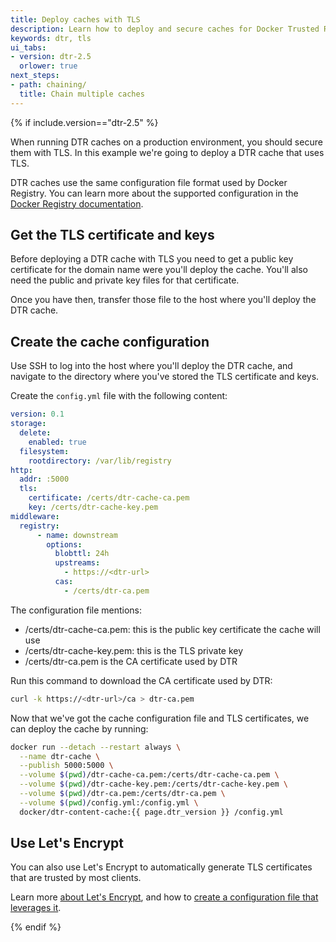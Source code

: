 ```yaml
---
title: Deploy caches with TLS
description: Learn how to deploy and secure caches for Docker Trusted Registry, leveraging TLS
keywords: dtr, tls
ui_tabs:
- version: dtr-2.5
  orlower: true
next_steps:
- path: chaining/
  title: Chain multiple caches
---
```


{% if include.version=="dtr-2.5" %}

When running DTR caches on a production environment, you should secure them
with TLS. In this example we're going to deploy a DTR cache that uses TLS.

DTR caches use the same configuration file format used by Docker Registry.
You can learn more about the supported configuration in the
[Docker Registry documentation](/registry/configuration.md#tls).


## Get the TLS certificate and keys

Before deploying a DTR cache with TLS you need to get a public key
certificate for the domain name were you'll deploy the cache. You'll also
need the public and private key files for that certificate.

Once you have then, transfer those file to the host where you'll deploy
the DTR cache.


## Create the cache configuration

Use SSH to log into the host where you'll deploy the DTR cache, and navigate to
the directory where you've stored the TLS certificate and keys.

Create the `config.yml` file with the following content:

```yaml
version: 0.1
storage:
  delete:
    enabled: true
  filesystem:
    rootdirectory: /var/lib/registry
http:
  addr: :5000
  tls:
    certificate: /certs/dtr-cache-ca.pem
    key: /certs/dtr-cache-key.pem
middleware:
  registry:
      - name: downstream
        options:
          blobttl: 24h
          upstreams:
            - https://<dtr-url>
          cas:
            - /certs/dtr-ca.pem
```

The configuration file mentions:

* /certs/dtr-cache-ca.pem: this is the public key certificate the cache will use
* /certs/dtr-cache-key.pem: this is the TLS private key
* /certs/dtr-ca.pem is the CA certificate used by DTR

Run this command to download the CA certificate used by DTR:

```bash
curl -k https://<dtr-url>/ca > dtr-ca.pem
```

Now that we've got the cache configuration file and TLS certificates, we can
deploy the cache by running:

```bash
docker run --detach --restart always \
  --name dtr-cache \
  --publish 5000:5000 \
  --volume $(pwd)/dtr-cache-ca.pem:/certs/dtr-cache-ca.pem \
  --volume $(pwd)/dtr-cache-key.pem:/certs/dtr-cache-key.pem \
  --volume $(pwd)/dtr-ca.pem:/certs/dtr-ca.pem \
  --volume $(pwd)/config.yml:/config.yml \
  docker/dtr-content-cache:{{ page.dtr_version }} /config.yml
```

## Use Let's Encrypt

You can also use Let's Encrypt to automatically generate TLS certificates that
are trusted by most clients.

Learn more [about Let's Encrypt](https://letsencrypt.org/how-it-works/), and
how to
[create a configuration file that leverages it](/registry/configuration.md#letsencrypt).

{% endif %}
